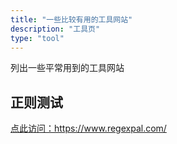 ```yaml
---
title: "一些比较有用的工具网站"
description: "工具页"
type: "tool"
---
```


列出一些平常用到的工具网站

## 正则测试
  <a href="https://www.regexpal.com/" target="_blank">点此访问：https://www.regexpal.com/</a>
